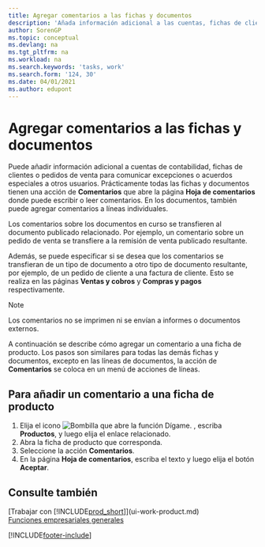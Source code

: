 ```yaml
---
title: Agregar comentarios a las fichas y documentos
description: 'Añada información adicional a las cuentas, fichas de clientes o pedidos de ventas para comunicar acuerdos, como un precio especial o un método de entrega, a otros usuarios.'
author: SorenGP
ms.topic: conceptual
ms.devlang: na
ms.tgt_pltfrm: na
ms.workload: na
ms.search.keywords: 'tasks, work'
ms.search.form: '124, 30'
ms.date: 04/01/2021
ms.author: edupont
---
```

# <a name="add-comments-to-cards-and-documents"></a>Agregar comentarios a las fichas y documentos

Puede añadir información adicional a cuentas de contabilidad, fichas de clientes o pedidos de venta para comunicar excepciones o acuerdos especiales a otros usuarios.
Prácticamente todas las fichas y documentos tienen una acción de **Comentarios** que abre la página **Hoja de comentarios** donde puede escribir o leer comentarios. En los documentos, también puede agregar comentarios a líneas individuales.

Los comentarios sobre los documentos en curso se transfieren al documento publicado relacionado. Por ejemplo, un comentario sobre un pedido de venta se transfiere a la remisión de venta publicado resultante.

Además, se puede especificar si se desea que los comentarios se transfieran de un tipo de documento a otro tipo de documento resultante, por ejemplo, de un pedido de cliente a una factura de cliente. Esto se realiza en las páginas **Ventas y cobros** y **Compras y pagos** respectivamente.

> [!NOTE]
> Los comentarios no se imprimen ni se envían a informes o documentos externos.

A continuación se describe cómo agregar un comentario a una ficha de producto. Los pasos son similares para todas las demás fichas y documentos, excepto en las líneas de documentos, la acción de **Comentarios** se coloca en un menú de acciones de líneas.

## <a name="to-add-a-comments-to-an-item-card"></a>Para añadir un comentario a una ficha de producto

1. Elija el icono ![Bombilla que abre la función Dígame.](media/ui-search/search_small.png "Dígame qué desea hacer") , escriba **Productos**, y luego elija el enlace relacionado.
2. Abra la ficha de producto que corresponda.
3. Seleccione la acción **Comentarios**.
4. En la página **Hoja de comentarios**, escriba el texto y luego elija el botón **Aceptar**.

## <a name="see-also"></a>Consulte también

[Trabajar con [!INCLUDE[prod_short](includes/prod_short.md)]](ui-work-product.md)  
[Funciones empresariales generales](ui-across-business-areas.md)


[!INCLUDE[footer-include](includes/footer-banner.md)]
